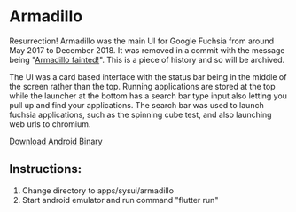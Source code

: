 # Armadillo

Resurrection! Armadillo was the main UI for Google Fuchsia from around May 2017 to December 2018. It was removed in a commit with the message being "[Armadillo fainted!](https://fuchsia-review.googlesource.com/c/topaz/+/235313)". This is a piece of history and so will be archived.

The UI was a card based interface with the status bar being in the middle of the screen rather than the top. Running applications are stored at the top while the launcher at the bottom has a search bar type input also letting you pull up and find your applications. The search bar was used to launch fuchsia applications, such as the spinning cube test, and also launching web urls to chromium.

[Download Android Binary](https://github.com/dahlia-os/armadillo/releases/tag/armadillo-last)

## Instructions:

1. Change directory to apps/sysui/armadillo
2. Start android emulator and run command "flutter run"
